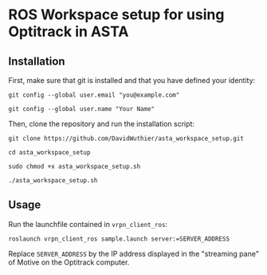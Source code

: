 # ROS Workspace setup for using Optitrack in ASTA

## Installation

First, make sure that git is installed and that you have defined your identity:

`git config --global user.email "you@example.com"`

`git config --global user.name "Your Name"`

Then, clone the repository and run the installation script:

`git clone https://github.com/DavidWuthier/asta_workspace_setup.git`

`cd asta_workspace_setup`

`sudo chmod +x asta_workspace_setup.sh`

`./asta_workspace_setup.sh`

## Usage

Run the launchfile contained in `vrpn_client_ros`:

`roslaunch vrpn_client_ros sample.launch server:=SERVER_ADDRESS`

Replace `SERVER_ADDRESS` by the IP address displayed in the "streaming pane" of Motive on the Optitrack computer.
